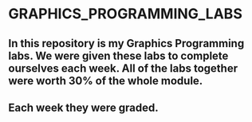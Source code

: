 # GRAPHICS_PROGRAMMING_LABS

## In this repository is my Graphics Programming labs. We were given these labs to complete ourselves each week. All of the labs together were worth 30% of the whole module. 
## Each week they were graded.
